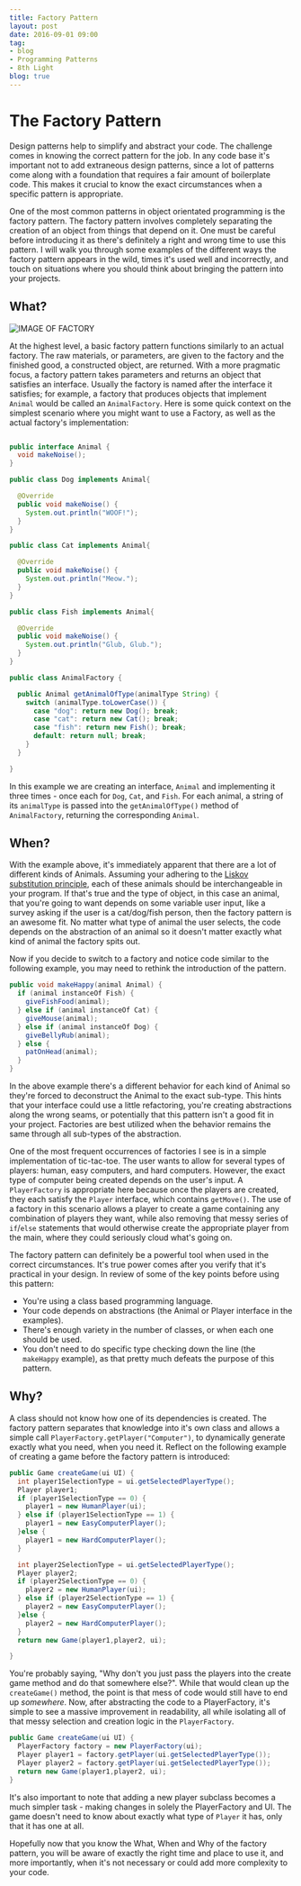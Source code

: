 ```yaml
---                          
title: Factory Pattern
layout: post         
date: 2016-09-01 09:00                         
tag:                             
- blog                        
- Programming Patterns
- 8th Light
blog: true                            
---
```


# The Factory Pattern

Design patterns help to simplify and abstract your code. The challenge comes in knowing the correct pattern for the job.
In any code base it's important not to add extraneous design patterns, since a lot of patterns come along with a foundation that requires a fair amount of boilerplate code. This makes it crucial to know the exact circumstances when a specific pattern is appropriate.

 One of the most common patterns in object orientated programming is the factory pattern. The factory pattern involves completely separating the creation of an object from things that depend on it. One must be careful before introducing it as there's definitely a right and wrong time to use this pattern. I will walk you through some examples of the different ways the factory pattern appears in the wild, times it's used well and incorrectly, and touch on situations where you should think about bringing the pattern into your projects.

## What?

![IMAGE OF FACTORY](http://www.tomcmcgee.me/assets/images/factory.jpg)

At the highest level, a basic factory pattern functions similarly to an actual factory. The raw materials, or parameters, are given to the factory and the finished good, a constructed object, are returned. With a more pragmatic focus, a factory pattern takes parameters and returns an object that satisfies an interface. Usually the factory is named after the interface it satisfies; for example, a factory that produces objects that implement `Animal` would be called an `AnimalFactory`. Here is some quick context on the simplest scenario where you might want to use a Factory, as well as the actual factory's implementation:

~~~~ java

public interface Animal {
  void makeNoise();
}

public class Dog implements Animal{

  @Override
  public void makeNoise() {
    System.out.println("WOOF!");
  }
}

public class Cat implements Animal{

  @Override
  public void makeNoise() {
    System.out.println("Meow.");
  }
}

public class Fish implements Animal{

  @Override
  public void makeNoise() {
    System.out.println("Glub, Glub.");
  }
}

public class AnimalFactory {

  public Animal getAnimalOfType(animalType String) {
    switch (animalType.toLowerCase()) {
      case "dog": return new Dog(); break;
      case "cat": return new Cat(); break;
      case "fish": return new Fish(); break;
      default: return null; break;
    }
  }

}
~~~~

In this example we are creating an interface, `Animal` and implementing it three times - once each for `Dog`, `Cat`, and `Fish`. For each animal, a string of its `animalType` is passed into the `getAnimalOfType()` method of `AnimalFactory`, returning the corresponding `Animal`.

## When?

With the example above, it's immediately apparent that there are a lot of different kinds of Animals. Assuming your adhering to the [Liskov substitution principle](https://en.wikipedia.org/wiki/Liskov_substitution_principle), each of these animals should be interchangeable in your program. If that's true and the type of object, in this case an animal, that you're going to want depends on some variable user input, like a survey asking if the user is a cat/dog/fish person, then the factory pattern is an awesome fit. No matter what type of animal the user selects, the code depends on the abstraction of an animal so it doesn't matter exactly what kind of animal the factory spits out.

Now if you decide to switch to a factory and notice code similar to the following example, you may need to rethink the introduction of the pattern.

~~~~ java
public void makeHappy(animal Animal) {
  if (animal instanceOf Fish) {
    giveFishFood(animal);
  } else if (animal instanceOf Cat) {
    giveMouse(animal);
  } else if (animal instanceOf Dog) {
    giveBellyRub(animal);
  } else {
    patOnHead(animal);
  }
}

~~~~

In the above example there's a different behavior for each kind of Animal so they're forced to deconstruct the Animal to the exact sub-type. This hints that your interface could use a little refactoring, you're creating abstractions along the wrong seams, or potentially that this pattern isn't a good fit in your project. Factories are best utilized when the behavior remains the same through all sub-types of the abstraction.


One of the most frequent occurrences of factories I see is in a simple implementation of tic-tac-toe. The user wants to allow for several types of players: human, easy computers, and hard computers. However, the exact type of computer being created depends on the user's input. A `PlayerFactory` is appropriate here because once the players are created, they each satisfy the `Player` interface, which contains `getMove()`. The use of a factory in this scenario allows a player to create a game containing any combination of players they want, while also removing that messy series of `if`/`else` statements that would otherwise create the appropriate player from the main, where they could seriously cloud what's going on.

The factory pattern can definitely be a powerful tool when used in the correct circumstances. It's true power comes after you verify that it's practical in your design. In review of some of the key points before using this pattern:

* You're using a class based programming language.
* Your code depends on abstractions (the Animal or Player interface in the examples).
* There's enough variety in the number of classes, or when each one should be used.
* You don't need to do specific type checking down the line (the `makeHappy` example), as that pretty much defeats the purpose of this pattern.

## Why?

A class should not know how one of its dependencies is created. The factory pattern separates that knowledge into it's own class and allows a simple call `PlayerFactory.getPlayer("Computer")`, to dynamically generate exactly what you need, when you need it. Reflect on the following example of creating a game before the factory pattern is introduced:

~~~~ java
public Game createGame(ui UI) {
  int player1SelectionType = ui.getSelectedPlayerType();
  Player player1;
  if (player1SelectionType == 0) {
    player1 = new HumanPlayer(ui);
  } else if (player1SelectionType == 1) {
    player1 = new EasyComputerPlayer();
  }else {
    player1 = new HardComputerPlayer();
  }

  int player2SelectionType = ui.getSelectedPlayerType();
  Player player2;
  if (player2SelectionType == 0) {
    player2 = new HumanPlayer(ui);
  } else if (player2SelectionType == 1) {
    player2 = new EasyComputerPlayer();
  }else {
    player2 = new HardComputerPlayer();
  }
  return new Game(player1,player2, ui);

}

~~~~

You're probably saying, "Why don't you just pass the players into the create game method and do that somewhere else?". While that would clean up the `createGame()` method, the point is that mess of code would still have to end up _somewhere_. Now, after abstracting the code to a PlayerFactory, it's simple to see a massive improvement in readability, all while isolating all of that messy selection and creation logic in the `PlayerFactory`.

~~~~ java
public Game createGame(ui UI) {
  PlayerFactory factory = new PlayerFactory(ui);
  Player player1 = factory.getPlayer(ui.getSelectedPlayerType());
  Player player2 = factory.getPlayer(ui.getSelectedPlayerType());
  return new Game(player1,player2, ui);
}
~~~~

It's also important to note that adding a new player subclass becomes a much simpler task - making changes in solely the PlayerFactory and UI. The game doesn't need to know about exactly what type of `Player` it has, only that it has one at all.

Hopefully now that you know the What, When and Why of the factory pattern, you will be aware of exactly the right time and place to use it, and more importantly, when it's not necessary or could add more complexity to your code.
